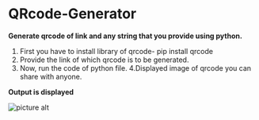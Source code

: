 # QRcode-Generator
**Generate qrcode of link and any string that you provide using python.**

1. First you have to install library of qrcode-   pip install qrcode
2. Provide the link of which qrcode is to be generated.    
2. Now, run the code of python file.
4.Displayed image of qrcode you can share with anyone.

**Output is displayed**

![picture alt](http://via.placeholder.com/200x150 "Title is optional")


